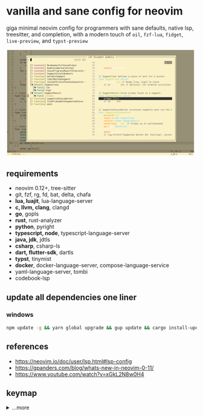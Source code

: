 # vanilla and sane config for neovim

giga minimal neovim config for programmers with sane defaults, native lsp, treesitter, and completion, with a modern touch of `oil`, `fzf-lua`, `fidget`, `live-preview`, and `typst-preview`

![preview](./preview.png)

## requirements

- neovim 0.12+, tree-sitter
- git, fzf, rg, fd, bat, delta, chafa
- **lua, luajit**, lua-language-server
- **c, llvm, clang**, clangd
- **go**, gopls
- **rust**, rust-analyzer
- **python**, pyright
- **typescript, node**, typescript-language-server
- **java, jdk**, jdtls
- **csharp**, csharp-ls
- **dart, flutter-sdk**, dartls
- **typst**, tinymist
- **docker**, docker-language-server, compose-language-service
- yaml-language-server, tombi
- codebook-lsp

## update all dependencies one liner

### windows

```bash
npm update -g && yarn global upgrade && gup update && cargo install-update -a && scoop update -a && winget upgrade --all -u
```

## references

- <https://neovim.io/doc/user/lsp.html#lsp-config>
- <https://gpanders.com/blog/whats-new-in-neovim-0-11/>
- <https://www.youtube.com/watch?v=xGkL2N8w0H4>

## keymap

<details>
    <summary>...more</summary>

`<leader>` key is set to `Space`.

### General & Custom Keybinds

These are top-level custom mappings for various actions within Neovim.

| Mode | Keybinding | Action |
| :--- | :--- | :--- |
| Normal | `-` | Opens the parent directory in `oil.nvim`. |
| Normal | `<leader>q` | Quits current window (e.g. quickfix window). |
| Normal | `<leader>x` | Save and source. |
| Normal | `<leader>pt` | Toggles the `typst-preview` external browser tab for `typst`. |
| Normal | `<leader>ps` | Start the `live-preview` live server for `markdown`, `svg`, `html`, etc. |
| Normal | `<leader>pc` | Close the `live-preview` live server |
| Normal | `<leader>u` | Triggers an update for installed packages. |
| Normal | `[<Space>` | Adds an empty line above the cursor. |
| Normal | `]<Space>` | Adds an empty line below the cursor. |

### List & Buffer Navigation

These keymaps help navigate through various Vim lists like quickfix, buffers, and more.

| Mode | Keybinding | Action |
| :--- | :--- | :--- |
| **Quickfix List** | | |
| Normal | `[q` / `]q` | Navigate previous/next in the quickfix list. |
| Normal | `[Q` / `]Q` | Jump to the first/last entry in the quickfix list. |
| Normal | `[CTRL-Q` / `]CTRL-Q`| Navigate previous/next in the quickfix list. |
| **Location List** | | |
| Normal | `[l` / `]l` | Navigate previous/next in the location list. |
| Normal | `[L` / `]L` | Jump to the first/last entry in the location list. |
| Normal | `[CTRL-L` / `]CTRL-L`| Navigate previous/next in the location list. |
| **Other Lists** | | |
| Normal | `[b` / `]b` | Navigate to the previous/next buffer. |
| Normal | `[B` / `]B` | Jump to the first/last buffer. |
| Normal | `[a` / `]a` | Navigate the argument list. |
| Normal | `[t` / `]t` | Navigate the tag matchlist. |

### Language Server Protocol (LSP) & Diagnostics

This table combines the default LSP keybindings with custom mappings for a complete overview of language-aware features.

| Mode | Keybinding | Action |
| :--- | :--- | :--- |
| Normal | `<leader>b` | Formats the current buffer. |
| Insert | `<C-Space>` | Manually triggers completion suggestions. |
| Normal | `grn` | Rename the symbol under the cursor. |
| Normal | `grr` | List references for the symbol under the cursor. |
| Normal | `gri` | Go to the implementation of the symbol. |
| Normal | `gO` | Show a table of contents (document symbols). |
| Normal, Visual | `gra` | Show available code actions. |
| Insert, Select | `CTRL-S` | Show signature help for the current function call. |
| Normal | `[d` | Move to the previous diagnostic in the buffer. |
| Normal | `]d` | Move to the next diagnostic in the buffer. |
| Normal | `[D` | Jump to the first diagnostic in the buffer. |
| Normal | `]D` | Jump to the last diagnostic in the buffer. |

### Oil.nvim (File Explorer)

The following are the **default** keybindings available when an `oil.nvim` buffer is active.

| Mode | Keybinding | Action |
| :--- | :--- | :--- |
| Normal | `<CR>` | Select and open the file or directory. |
| Normal | `<C-s>` | Open the selection in a vertical split. |
| Normal | `<C-h>` | Open the selection in a horizontal split. |
| Normal | `<C-t>` | Open the selection in a new tab. |
| Normal | `<C-p>` | Preview the file. |
| Normal | `<C-c>` | Close the oil buffer. |
| Normal | `<C-l>` | Refresh the directory listing. |
| Normal | `-` | Go to the parent directory. |
| Normal | `_` | Open a new oil buffer in the current working directory. |
| Normal | `` ` `` | Change Neovim's directory to the current oil directory. |
| Normal | `g?` | Show help for oil actions. |
| Normal | `gs` | Change the sorting method (by name, size, etc.). |
| Normal | `gx` | Open the selected file with its default external program. |
| Normal | `g.` | Toggle the visibility of hidden files. |
| Normal | `g\` | Toggle whether to move files to the system trash. |

### FZF-Lua Keybinds

have configured `fzf-lua` for searching files, git history, LSP features, and more.

| Mode | Keybinding | Action |
| :--- | :--- | :--- |
| **General** | | |
| Normal | `<leader>;` | Pick a file to live preview. |
| Normal | `<leader>e` | Global search across various sources. |
| Normal | `<leader>n` | Combined search (files, buffers, etc.). |
| Normal | `<leader>/` | Grep for a pattern in the current buffer. |
| Normal | `<leader>z` | Live grep across project. |
| Normal | `<leader>f` | Search for files by name. |
| Normal | `<leader>h` | Search help tags. |
| Normal | `<leader>k` | Search available keymaps. |
| Normal | `<leader>l` | Search the location list. |
| Normal | `<leader>m` | Search marks. |
| Normal | `<leader>t` | Search the quickfix list. |
| **Git** | | |
| Normal | `<leader>gf` | Search through Git files in the current repository. |
| Normal | `<leader>gs` | Show Git status. |
| Normal | `<leader>gd` | Show Git diff. |
| Normal | `<leader>gh` | Search through Git hunks. |
| Normal | `<leader>gc` | Search through Git commits. |
| Normal | `<leader>gl` | View Git blame for the current file. |
| Normal | `<leader>gb` | Search and switch between Git branches. |
| Normal | `<leader>gt` | Search Git tags. |
| Normal | `<leader>gk` | Search Git stash. |
| **LSP (via FZF)** | | |
| Normal | `<leader>\\` | General LSP finder. |
| Normal | `<leader>d` | Show diagnostics for the current document. |
| Normal | `<leader>'` | Show diagnostics for the entire workspace. |
| Normal | `<leader>,` | Find incoming calls for the symbol under the cursor. |
| Normal | `<leader>.` | Find outgoing calls for the symbol under the cursor. |
| Normal | `<leader>a` | List and execute LSP code actions. |
| Normal | `<leader>s` | Show symbols in the current document. |
| Normal | `<leader>w` | Live search for symbols across the workspace. |
| Normal | `<leader>r` | Find references to the symbol under the cursor. |
| Normal | `<leader>i` | Find implementations of the symbol under the cursor. |
| Normal | `<leader>o` | Go to the type definition of the symbol under the cursor. |
| Normal | `<leader>j` | Go to the definition of the symbol under the cursor. |
| Normal | `<leader>v` | Go to the declaration of the symbol under the cursor. |

</details>
